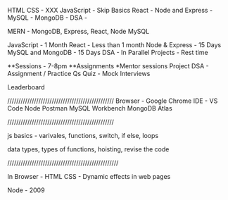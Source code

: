 HTML CSS - XXX
JavaScript - Skip Basics
React - 
Node and Express - 
MySQL - 
MongoDB - 
DSA - 



MERN - MongoDB, Express, React, Node
		MySQL	

JavaScript - 1 Month
React - Less than 1 month
Node & Express - 15 Days
MySQL and MongoDB - 15 Days
DSA - In Parallel
Projects - Rest time


**Sessions - 7-8pm
**Assignments
*Mentor sessions
Project
DSA - Assignment / Practice Qs
Quiz - 
Mock Interviews

Leaderboard

////////////////////////////////////////////////
Browser - Google Chrome
IDE - VS Code
Node 
Postman
MySQL Workbench
MongoDB Atlas

////////////////////////////////////////////////


js basics - varivales, functions, switch, if else, loops




data types, types of functions, hoisting, 
revise the code




//////////////////////////////////////////////////


In Browser - HTML CSS - Dynamic effects in web pages



Node - 2009
